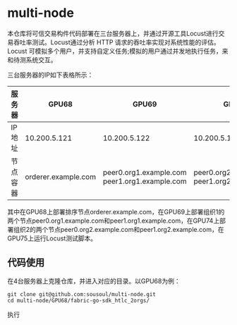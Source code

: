 # multi-node
本仓库将可信交易构件代码部署在三台服务器上，并通过开源工具Locust进行交易吞吐率测试。Locust通过分析 HTTP 请求的吞吐率实现对系统性能的评估。Locust 可模拟多个用户，并支持自定义任务;模拟的用户通过并发地执行任务，来和待测系统交互。

三台服务器的IP如下表格所示：

| 服务器   | GPU68               | GPU69                                         | GPU74                                         | GPU75        |
| -------- | ------------------- | --------------------------------------------- | --------------------------------------------- | ------------ |
| IP地址   | 10.200.5.121        | 10.200.5.122                                  | 10.200.5.127                                  | 10.200.5.128 |
| 节点容器 | orderer.example.com | peer0.org1.example.com peer1.org1.example.com | peer0.org2.example.com peer1.org2.example.com |              |

其中在GPU68上部署排序节点orderer.example.com，在GPU69上部署组织1的两个节点peer0.org1.example.com和peer1.org1.example.com，在GPU74上部署组织2的两个节点peer0.org2.example.com和peer1.org2.example.com，在GPU75上运行Locust测试脚本。

## 代码使用
在4台服务器上克隆仓库，并进入对应的目录。以GPU68为例：
```
git clone git@github.com:sousoul/multi-node.git
cd multi-node/GPU68/fabric-go-sdk_htlc_2orgs/
```
执行




